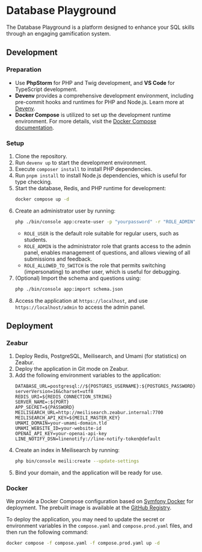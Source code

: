 # Database Playground

The Database Playground is a platform designed to enhance your SQL skills through an engaging gamification system.

## Development

### Preparation

- Use **PhpStorm** for PHP and Twig development, and **VS Code** for TypeScript development.
- **Devenv** provides a comprehensive development environment, including pre-commit hooks and runtimes for PHP and
  Node.js. Learn more at [Devenv](https://devenv.sh).
- **Docker Compose** is utilized to set up the development runtime environment. For more details, visit
  the [Docker Compose documentation](https://docs.docker.com/compose/).

### Setup

1. Clone the repository.
2. Run `devenv up` to start the development environment.
3. Execute `composer install` to install PHP dependencies.
4. Run `pnpm install` to install Node.js dependencies, which is useful for type checking.
5. Start the database, Redis, and PHP runtime for development:
   ```bash
   docker compose up -d
   ```
6. Create an administrator user by running:
   ```bash
   php ./bin/console app:create-user -p "yourpassword" -r "ROLE_ADMIN" "admin" "admin@youremail.tld"
   ```
   - `ROLE_USER` is the default role suitable for regular users, such as students.
   - `ROLE_ADMIN` is the administrator role that grants access to the admin panel, enables management of questions, and allows viewing of all submissions and feedback.
   - `ROLE_ALLOWED_TO_SWITCH` is the role that permits switching (impersonating) to another user, which is useful for debugging.
7. (Optional) Import the schema and questions using:
   ```bash
   php ./bin/console app:import schema.json
   ```
8. Access the application at `https://localhost`, and use `https://localhost/admin` to access the admin panel.

## Deployment

### Zeabur

1. Deploy Redis, PostgreSQL, Meilisearch, and Umami (for statistics) on Zeabur.
2. Deploy the application in Git mode on Zeabur.
3. Add the following environment variables to the application:
   ```env
   DATABASE_URL=postgresql://${POSTGRES_USERNAME}:${POSTGRES_PASSWORD}@postgresql.zeabur.internal:5432/${POSTGRES_DATABASE}?serverVersion=16&charset=utf8
   REDIS_URI=${REDIS_CONNECTION_STRING}
   SERVER_NAME=:${PORT}
   APP_SECRET=${PASSWORD}
   MEILISEARCH_URL=http://meilisearch.zeabur.internal:7700
   MEILISEARCH_API_KEY=${MEILI_MASTER_KEY}
   UMAMI_DOMAIN=your-umami-domain.tld
   UMAMI_WEBSITE_ID=your-website-id
   OPENAI_API_KEY=your-openai-api-key
   LINE_NOTIFY_DSN=linenotify://line-notify-token@default
   ```
4. Create an index in Meilisearch by running:
   ```bash
   php bin/console meili:create --update-settings
   ```
5. Bind your domain, and the application will be ready for use.

### Docker

We provide a Docker Compose configuration based on [Symfony Docker](https://github.com/dunglas/symfony-docker) for
deployment. The prebuilt image is available at
the [GitHub Registry](https://github.com/database-playground/app-sf/pkgs/container/app-sf).

To deploy the application, you may need to update the secret or environment variables in the `compose.yaml` and
`compose.prod.yaml` files, and then run the following command:

```bash
docker compose -f compose.yaml -f compose.prod.yaml up -d
```
